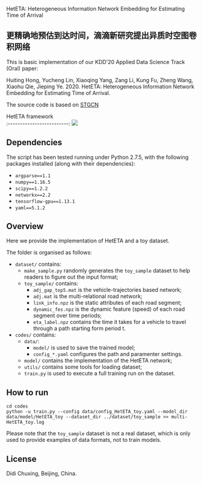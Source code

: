 HetETA: Heterogeneous Information Network Embedding for Estimating Time of Arrival

更精确地预估到达时间，滴滴新研究提出异质时空图卷积网络
---------------

This is basic implementation of our KDD'20 Applied Data Science Track (Oral) paper:

Huiting Hong, Yucheng Lin, Xiaoqing Yang, Zang Li, Kung Fu, Zheng Wang, Xiaohu Qie, Jieping Ye. 2020. HetETA: Heterogeneous Information Network Embedding for Estimating Time of Arrival.

The source code is based on [STGCN](https://github.com/VeritasYin/STGCN_IJCAI-18)

HetETA framework            
:-------------------------:
![](https://github.com/didi/heteta/raw/master/figs/framework.png)


Dependencies
------------
The script has been tested running under Python 2.7.5, with the following packages installed (along with their dependencies):

- `argparse==1.1`
- `numpy==1.16.5`
- `scipy==1.2.2`
- `networkx==2.2`
- `tensorflow-gpu==1.13.1`
- `yaml==5.1.2`



Overview
--------------
Here we provide the implementation of HetETA and a toy dataset.

The folder is organised as follows:
- `dataset/` contains:
    - `make_sample.py` randomly generates the `toy_sample` dataset to help readers to figure out the input format;
    - `toy_sample/` contains:
        * `adj_gap_top5.mat` is the vehicle-trajectories based network;
        * `adj.mat` is the multi-relational road network;
        * `link_info.npz` is the static attributes of each road segment;
        * `dynamic_fes.npz` is the dynamic feature (speed) of each road segment over time periods;
        * `eta_label.npz` contains the time it takes for a vehicle to travel through a path starting form period t.
- `codes/` contains:
    - `data/`:
        * `model/` is used to save the trained model;
        * `config_*.yaml` configures the path and paramenter settings.
    - `model/` contains the implementation of the HetETA network;
    - `utils/` contains some tools for loading dataset;
    - `train.py` is used to execute a full training run on the dataset.


How to run
---------------

```shell
cd codes
python -u train.py --config data/config_HetETA_toy.yaml --model_dir data/model/HetETA_toy --dataset_dir ../dataset/toy_sample >> multi-HetETA_toy.log
```

Please note that the `toy_sample` dataset is not a real dataset, which is only used to provide examples of data formats, not to train models.

License
----------
Didi Chuxing, Beijing, China.
